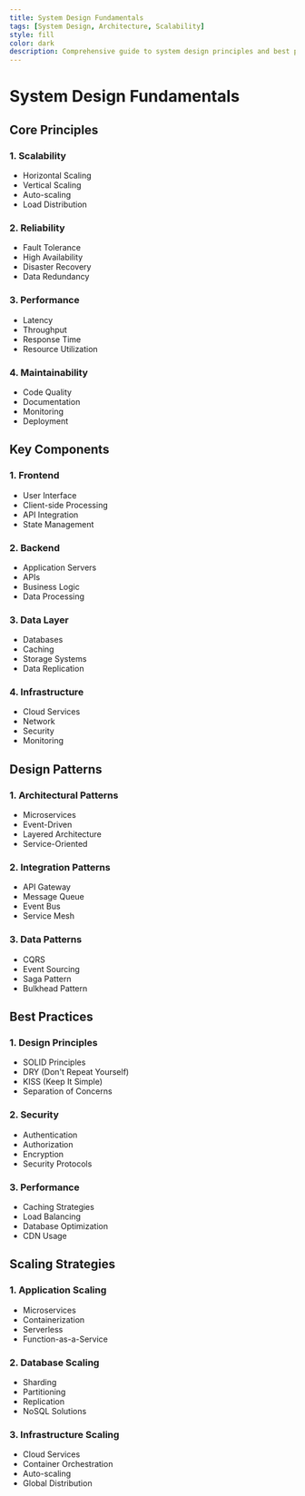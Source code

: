 ```yaml
---
title: System Design Fundamentals
tags: [System Design, Architecture, Scalability]
style: fill
color: dark
description: Comprehensive guide to system design principles and best practices
---
```


# System Design Fundamentals

## Core Principles

### 1. Scalability
- Horizontal Scaling
- Vertical Scaling
- Auto-scaling
- Load Distribution

### 2. Reliability
- Fault Tolerance
- High Availability
- Disaster Recovery
- Data Redundancy

### 3. Performance
- Latency
- Throughput
- Response Time
- Resource Utilization

### 4. Maintainability
- Code Quality
- Documentation
- Monitoring
- Deployment

## Key Components

### 1. Frontend
- User Interface
- Client-side Processing
- API Integration
- State Management

### 2. Backend
- Application Servers
- APIs
- Business Logic
- Data Processing

### 3. Data Layer
- Databases
- Caching
- Storage Systems
- Data Replication

### 4. Infrastructure
- Cloud Services
- Network
- Security
- Monitoring

## Design Patterns

### 1. Architectural Patterns
- Microservices
- Event-Driven
- Layered Architecture
- Service-Oriented

### 2. Integration Patterns
- API Gateway
- Message Queue
- Event Bus
- Service Mesh

### 3. Data Patterns
- CQRS
- Event Sourcing
- Saga Pattern
- Bulkhead Pattern

## Best Practices

### 1. Design Principles
- SOLID Principles
- DRY (Don't Repeat Yourself)
- KISS (Keep It Simple)
- Separation of Concerns

### 2. Security
- Authentication
- Authorization
- Encryption
- Security Protocols

### 3. Performance
- Caching Strategies
- Load Balancing
- Database Optimization
- CDN Usage

## Scaling Strategies

### 1. Application Scaling
- Microservices
- Containerization
- Serverless
- Function-as-a-Service

### 2. Database Scaling
- Sharding
- Partitioning
- Replication
- NoSQL Solutions

### 3. Infrastructure Scaling
- Cloud Services
- Container Orchestration
- Auto-scaling
- Global Distribution
